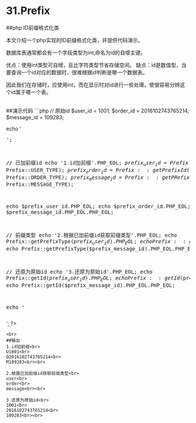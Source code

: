 # 31.Prefix
##php ID前缀格式化类

本文介绍一个php实现的ID前缀格式化类，并提供代码演示。

数据库表通常都会有一个字段类型为int,命名为id的自增主键。

优点：使用int类型可自增，且比字符类型节省存储空间。
缺点：id是数值型，当要查询一个id对应的数据时，很难根据id判断是哪一个数据表。

因此我们在存储时，应使用int，而在显示时对id进行一些处理，使很容易分辨这个id属于哪一个表。

<br>
##演示代码
```php
<?php
require 'Prefix.class.php';

// 原始id
$user_id = 1001;
$order_id = 2016102743765214;
$message_id = 109283;

echo '<pre>';

// 已加前缀id
echo '1.id加前缀'.PHP_EOL;
$prefix_user_id = Prefix::getPrefixId($user_id, Prefix::USER_TYPE);
$prefix_order_id = Prefix::getPrefixId($order_id, Prefix::ORDER_TYPE);
$prefix_message_id = Prefix::getPRefixId($message_id, Prefix::MESSAGE_TYPE);

echo $prefix_user_id.PHP_EOL;
echo $prefix_order_id.PHP_EOL;
echo $prefix_message_id.PHP_EOL.PHP_EOL;

// 前缀类型
echo '2.根据已加前缀id获取前缀类型'.PHP_EOL;
echo Prefix::getPrefixType($prefix_user_id).PHP_EOL;
echo Prefix::getPrefixType($prefix_order_id).PHP_EOL;
echo Prefix::getPrefixType($prefix_message_id).PHP_EOL.PHP_EOL;

// 还原为原始id
echo '3.还原为原始id'.PHP_EOL;
echo Prefix::getId($prefix_user_id).PHP_EOL;
echo Prefix::getId($prefix_order_id).PHP_EOL;
echo Prefix::getId($prefix_message_id).PHP_EOL.PHP_EOL;

echo '</pre>';
?>
```
<br>
##输出
1.id加前缀<br>
U1001<br>
O2016102743765214<br>
M109283<br><br>

2.根据已加前缀id获取前缀类型<br>
user<br>
order<br>
message<br><br>

3.还原为原始id<br>
1001<br>
2016102743765214<br>
109283<br><br>
